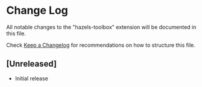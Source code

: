 # Change Log

All notable changes to the "hazels-toolbox" extension will be documented in this file.

Check [Keep a Changelog](http://keepachangelog.com/) for recommendations on how to structure this file.

## [Unreleased]

- Initial release